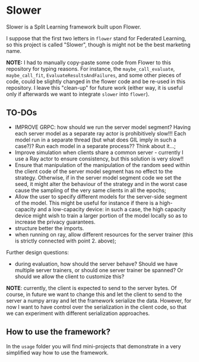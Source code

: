 # Slower

Slower is a Split Learning framework built upon Flower.

I suppose that the first two letters in `flower` stand for Federated Learning, so this project is called "Slower", though is might not be the best marketing name.

**NOTE:** I had to manually copy-paste some code from Flower to this repository for typing reasons. For instance, the `maybe_call_evaluate`, `maybe_call_fit`, `EvaluateResultsAndFailures`, and some other pieces of code, could be slightly changed in the flower code and be re-used in this repository. I leave this "clean-up" for future work (either way, it is useful only if afterwards we want to integrate `slower` into `flower`).

## TO-DOs

* IMPROVE GRPC: how should we run the server model segment? Having each server model as a separate ray actor is prohibitively slow!!! Each model run in a separate thread (but what does GIL imply in such a case?)? Run each model in a separate process?? Think about it...;
* Improve simulation when clients share a common server - currently I use a Ray actor to ensure consistency, but this solution is very slow!!
* Ensure that manipulation of the manipulation of the random seed within the client code of the server model segment has no effect to the strategy. Otherwise, if in the server model segment code we set the seed, it might alter the behaviour of the strategy and in the worst case cause the sampling of the very same clients in all the epochs;
* Allow the user to specify different models for the server-side segment of the model. This might be useful for instance if there is a high-capacity and a low-capacity device: in such a case, the high capacity device might wish to train a larger portion of the model locally so as to increase the privacy guarantees.
* structure better the imports.
* when running on ray, allow different resources for the server trainer (this is strictly connected with point 2. above);

Further design questions:

* during evaluation, how should the server behave? Should we have multiple server trainers, or should one server trainer be spanned? Or should we allow the client to customize this?


**NOTE**: currently, the client is expected to send to the server bytes. Of course, in future we want to change this and let the client to send to the server a numpy array and let the framework serialize the data. However, for now I want to have control over the serialization in the client code, so that we can experiment with different serialization approaches.


## How to use the framework?

In the `usage` folder you will find mini-projects that demonstrate in a very simplified way how to use the framework.

